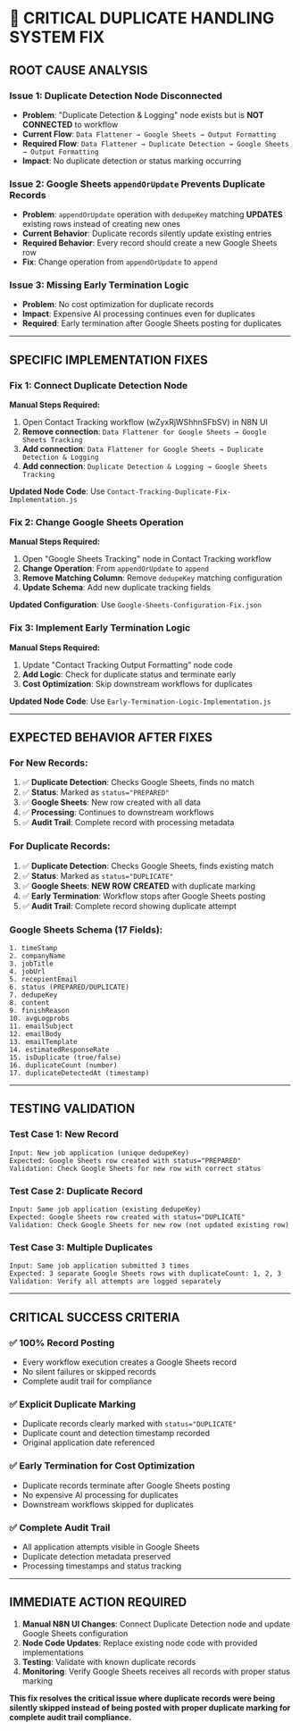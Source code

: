# 🚨 CRITICAL DUPLICATE HANDLING SYSTEM FIX

## **ROOT CAUSE ANALYSIS**

### **Issue 1: Duplicate Detection Node Disconnected**
- **Problem**: "Duplicate Detection & Logging" node exists but is **NOT CONNECTED** to workflow
- **Current Flow**: `Data Flattener → Google Sheets → Output Formatting`
- **Required Flow**: `Data Flattener → Duplicate Detection → Google Sheets → Output Formatting`
- **Impact**: No duplicate detection or status marking occurring

### **Issue 2: Google Sheets `appendOrUpdate` Prevents Duplicate Records**
- **Problem**: `appendOrUpdate` operation with `dedupeKey` matching **UPDATES** existing rows instead of creating new ones
- **Current Behavior**: Duplicate records silently update existing entries
- **Required Behavior**: Every record should create a new Google Sheets row
- **Fix**: Change operation from `appendOrUpdate` to `append`

### **Issue 3: Missing Early Termination Logic**
- **Problem**: No cost optimization for duplicate records
- **Impact**: Expensive AI processing continues even for duplicates
- **Required**: Early termination after Google Sheets posting for duplicates

---

## **SPECIFIC IMPLEMENTATION FIXES**

### **Fix 1: Connect Duplicate Detection Node**

**Manual Steps Required:**
1. Open Contact Tracking workflow (wZyxRjWShhnSFbSV) in N8N UI
2. **Remove connection**: `Data Flattener for Google Sheets → Google Sheets Tracking`
3. **Add connection**: `Data Flattener for Google Sheets → Duplicate Detection & Logging`
4. **Add connection**: `Duplicate Detection & Logging → Google Sheets Tracking`

**Updated Node Code**: Use `Contact-Tracking-Duplicate-Fix-Implementation.js`

### **Fix 2: Change Google Sheets Operation**

**Manual Steps Required:**
1. Open "Google Sheets Tracking" node in Contact Tracking workflow
2. **Change Operation**: From `appendOrUpdate` to `append`
3. **Remove Matching Column**: Remove `dedupeKey` matching configuration
4. **Update Schema**: Add new duplicate tracking fields

**Updated Configuration**: Use `Google-Sheets-Configuration-Fix.json`

### **Fix 3: Implement Early Termination Logic**

**Manual Steps Required:**
1. Update "Contact Tracking Output Formatting" node code
2. **Add Logic**: Check for duplicate status and terminate early
3. **Cost Optimization**: Skip downstream workflows for duplicates

**Updated Node Code**: Use `Early-Termination-Logic-Implementation.js`

---

## **EXPECTED BEHAVIOR AFTER FIXES**

### **For New Records:**
1. ✅ **Duplicate Detection**: Checks Google Sheets, finds no match
2. ✅ **Status**: Marked as `status="PREPARED"`
3. ✅ **Google Sheets**: New row created with all data
4. ✅ **Processing**: Continues to downstream workflows
5. ✅ **Audit Trail**: Complete record with processing metadata

### **For Duplicate Records:**
1. ✅ **Duplicate Detection**: Checks Google Sheets, finds existing match
2. ✅ **Status**: Marked as `status="DUPLICATE"`
3. ✅ **Google Sheets**: **NEW ROW CREATED** with duplicate marking
4. ✅ **Early Termination**: Workflow stops after Google Sheets posting
5. ✅ **Audit Trail**: Complete record showing duplicate attempt

### **Google Sheets Schema (17 Fields):**
```
1. timeStamp
2. companyName
3. jobTitle
4. jobUrl
5. recepientEmail
6. status (PREPARED/DUPLICATE)
7. dedupeKey
8. content
9. finishReason
10. avgLogprobs
11. emailSubject
12. emailBody
13. emailTemplate
14. estimatedResponseRate
15. isDuplicate (true/false)
16. duplicateCount (number)
17. duplicateDetectedAt (timestamp)
```

---

## **TESTING VALIDATION**

### **Test Case 1: New Record**
```
Input: New job application (unique dedupeKey)
Expected: Google Sheets row created with status="PREPARED"
Validation: Check Google Sheets for new row with correct status
```

### **Test Case 2: Duplicate Record**
```
Input: Same job application (existing dedupeKey)
Expected: Google Sheets row created with status="DUPLICATE"
Validation: Check Google Sheets for new row (not updated existing row)
```

### **Test Case 3: Multiple Duplicates**
```
Input: Same job application submitted 3 times
Expected: 3 separate Google Sheets rows with duplicateCount: 1, 2, 3
Validation: Verify all attempts are logged separately
```

---

## **CRITICAL SUCCESS CRITERIA**

### **✅ 100% Record Posting**
- Every workflow execution creates a Google Sheets record
- No silent failures or skipped records
- Complete audit trail for compliance

### **✅ Explicit Duplicate Marking**
- Duplicate records clearly marked with `status="DUPLICATE"`
- Duplicate count and detection timestamp recorded
- Original application date referenced

### **✅ Early Termination for Cost Optimization**
- Duplicate records terminate after Google Sheets posting
- No expensive AI processing for duplicates
- Downstream workflows skipped for duplicates

### **✅ Complete Audit Trail**
- All application attempts visible in Google Sheets
- Duplicate detection metadata preserved
- Processing timestamps and status tracking

---

## **IMMEDIATE ACTION REQUIRED**

1. **Manual N8N UI Changes**: Connect Duplicate Detection node and update Google Sheets configuration
2. **Node Code Updates**: Replace existing node code with provided implementations
3. **Testing**: Validate with known duplicate records
4. **Monitoring**: Verify Google Sheets receives all records with proper status marking

**This fix resolves the critical issue where duplicate records were being silently skipped instead of being posted with proper duplicate marking for complete audit trail compliance.**
